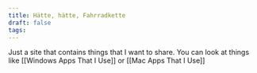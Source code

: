 ```yaml
---
title: Hätte, hätte, Fahrradkette
draft: false
tags:
---
```

Just a site that contains things that I want to share. You can look at things like [[Windows Apps That I Use]] or [[Mac Apps That I Use]]
